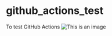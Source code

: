 # github_actions_test
To test GitHub Actions
![This is an image](https://gist.github.com/nand-porko/802f03763771de39c4e0ccf9d333a16b/badge.svg)
